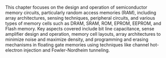 This chapter focuses on the design and operation of semiconductor memory circuits, particularly random access memories (RAM), including array architectures, sensing techniques, peripheral circuits, and various types of memory cells such as DRAM, SRAM, ROM, EPROM, EEPROM, and Flash memory. Key aspects covered include bit line capacitance, sense amplifier design and operation, memory cell layouts, array architectures to minimize noise and maximize density, and programming and erasing mechanisms in floating gate memories using techniques like channel hot-electron injection and Fowler-Nordheim tunneling.
